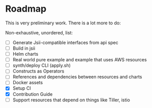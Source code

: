 # Roadmap

This is very preliminary work. There is a lot more to do:

Non-exhaustive, unordered, list:

- [ ] Generate Jsii-compatible interfaces from api spec
- [ ] Build in jsii
- [ ] Helm charts
- [ ] Real world pure example and example that uses AWS resources
- [ ] synth/deploy CLI (apply.sh)
- [ ] Constructs as Operators
- [ ] References and dependencies between resources and charts
- [ ] Docker assets
- [x] Setup CI
- [x] Contribution Guide
- [ ] Support resources that depend on things like Tiller, istio
